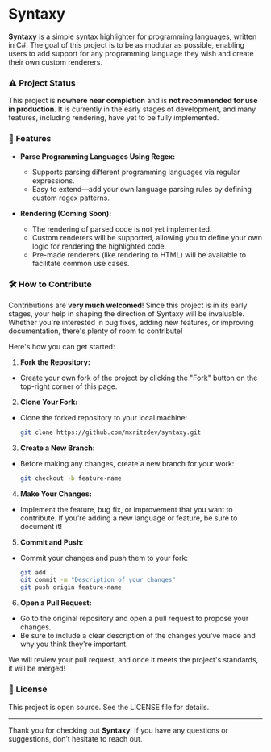 ﻿# Syntaxy

**Syntaxy** is a simple syntax highlighter for programming languages, written in C#. The goal of this project is to be as modular as possible, enabling users to add support for any programming language they wish and create their own custom renderers.

### ⚠️ Project Status

This project is **nowhere near completion** and is **not recommended for use in production**. It is currently in the early stages of development, and many features, including rendering, have yet to be fully implemented.

### 🚀 Features

- **Parse Programming Languages Using Regex:**
  - Supports parsing different programming languages via regular expressions.
  - Easy to extend—add your own language parsing rules by defining custom regex patterns.

- **Rendering (Coming Soon):**
  - The rendering of parsed code is not yet implemented.
  - Custom renderers will be supported, allowing you to define your own logic for rendering the highlighted code.
  - Pre-made renderers (like rendering to HTML) will be available to facilitate common use cases.

### 🛠️ How to Contribute

Contributions are **very much welcomed**! Since this project is in its early stages, your help in shaping the direction of Syntaxy will be invaluable. Whether you're interested in bug fixes, adding new features, or improving documentation, there's plenty of room to contribute!

Here's how you can get started:

1. **Fork the Repository:**
  - Create your own fork of the project by clicking the "Fork" button on the top-right corner of this page.

2. **Clone Your Fork:**
  - Clone the forked repository to your local machine:
    ```bash
    git clone https://github.com/mxritzdev/syntaxy.git
    ```

3. **Create a New Branch:**
  - Before making any changes, create a new branch for your work:
    ```bash
    git checkout -b feature-name
    ```

4. **Make Your Changes:**
  - Implement the feature, bug fix, or improvement that you want to contribute. If you're adding a new language or feature, be sure to document it!

5. **Commit and Push:**
  - Commit your changes and push them to your fork:
    ```bash
    git add .
    git commit -m "Description of your changes"
    git push origin feature-name
    ```

6. **Open a Pull Request:**
  - Go to the original repository and open a pull request to propose your changes.
  - Be sure to include a clear description of the changes you've made and why you think they're important.

We will review your pull request, and once it meets the project's standards, it will be merged!

### 📄 License

This project is open source. See the LICENSE file for details.

---

Thank you for checking out **Syntaxy**! If you have any questions or suggestions, don’t hesitate to reach out.